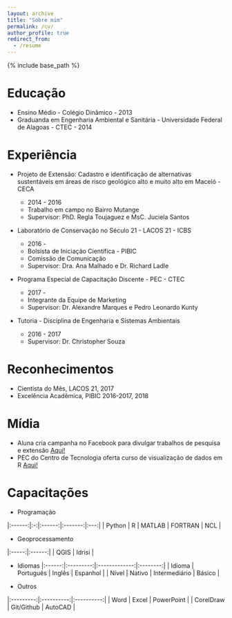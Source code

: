 ```yaml
---
layout: archive
title: "Sobre mim"
permalink: /cv/
author_profile: true
redirect_from:
  - /resume
---
```


{% include base_path %}


Educação
======
* Ensino Médio - Colégio Dinâmico - 2013
* Graduanda em Engenharia Ambiental e Sanitária - Universidade Federal de Alagoas - CTEC - 2014

Experiência
======
* Projeto de Extensão: Cadastro e identificação de alternativas sustentáveis em áreas de risco geológico alto e muito alto em Maceió - CECA
  * 2014 - 2016
  * Trabalho em campo no Bairro Mutange
  * Supervisor: PhD. Regla Toujaguez e MsC. Juciela Santos


* Laboratório de Conservação no Século 21 - LACOS 21 - ICBS
  * 2016 -
  * Bolsista de Iniciação Científica - PIBIC
  * Comissão de Comunicação
  * Supervisor: Dra. Ana Malhado e Dr. Richard Ladle


* Programa Especial de Capacitação Discente - PEC - CTEC
  * 2017 -
  * Integrante da Equipe de Marketing
  * Supervisor: Dr. Alexandre Marques e Pedro Leonardo Kunty


* Tutoria - Disciplina de Engenharia e Sistemas Ambientais
  * 2016 - 2017
  * Supervisor: Dr. Christopher Souza

Reconhecimentos
======
* Cientista do Mês, LACOS 21, 2017
* Excelência Acadêmica, PIBIC 2016-2017, 2018

Mídia
======
* Aluna cria campanha no Facebook para divulgar trabalhos de pesquisa e extensão <span style="color:blue"> [Aqui!](http://www.ufal.edu.br/noticias/2017/2/aluna-cria-campanha-no-facebook-para-divulgar-e-promover-trabalhos-de-pesquisa-e-extensao)</span> 
* PEC do Centro de Tecnologia oferta curso de visualização de dados em R <span style="color:blue"> [Aqui!](http://www.ufal.edu.br/estudante/noticias/2017/8/estudantes-do-pec-de-tecnologia-ofertam-curso-de-visualizacao-de-dados-em-r)</span>
   
Capacitações
======
* Programação

|:------:|:-:|:------:|:-------:|:---:|
| Python | R | MATLAB | FORTRAN | NCL |


* Geoprocessamento

|:-----:|:------:|
| QGIS  | Idrisi |

* Idiomas
|:------:|:---------:|:-------------:|:--------:|
| Idioma | Português |     Inglês    | Espanhol |
|  Nível |   Nativo  | Intermediário |  Básico  |

* Outros

|:---------:|:----------:|:----------:|
|    Word   |    Excel   | PowerPoint |
| CorelDraw | Git/Github |   AutoCAD  |

